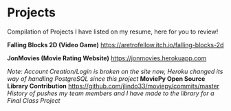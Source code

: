# Projects
Compilation of Projects I have listed on my resume, here for you to review!

**Falling Blocks 2D (Video Game)**
https://aretrofellow.itch.io/falling-blocks-2d

**JonMovies (Movie Rating Website)** 
https://jonmovies.herokuapp.com

*Note: Account Creation/Login is broken on the site now, Heroku changed its way of handling PostgreSQL since this project*
**MoviePy Open Source Library Contribution**
https://github.com/jlindo33/moviepy/commits/master
*History of pushes my team members and I have made to the library for a Final Class Project*
